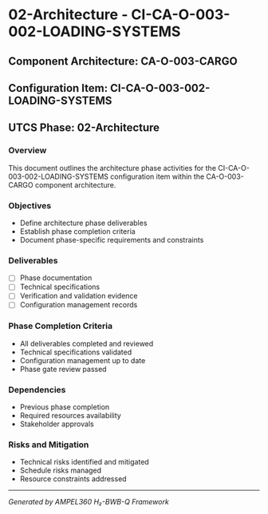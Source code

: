 # 02-Architecture - CI-CA-O-003-002-LOADING-SYSTEMS

## Component Architecture: CA-O-003-CARGO
## Configuration Item: CI-CA-O-003-002-LOADING-SYSTEMS
## UTCS Phase: 02-Architecture

### Overview
This document outlines the architecture phase activities for the CI-CA-O-003-002-LOADING-SYSTEMS configuration item within the CA-O-003-CARGO component architecture.

### Objectives
- Define architecture phase deliverables
- Establish phase completion criteria
- Document phase-specific requirements and constraints

### Deliverables
- [ ] Phase documentation
- [ ] Technical specifications
- [ ] Verification and validation evidence
- [ ] Configuration management records

### Phase Completion Criteria
- All deliverables completed and reviewed
- Technical specifications validated
- Configuration management up to date
- Phase gate review passed

### Dependencies
- Previous phase completion
- Required resources availability
- Stakeholder approvals

### Risks and Mitigation
- Technical risks identified and mitigated
- Schedule risks managed
- Resource constraints addressed

---
*Generated by AMPEL360 H₂-BWB-Q Framework*
